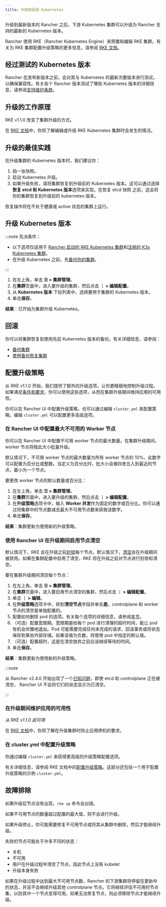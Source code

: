 ```yaml
---
title: 升级和回滚 Kubernetes
---
```


升级到最新版本的 Rancher 之后，下游 Kubernetes 集群可以升级为 Rancher 支持的最新的 Kubernetes 版本。

Rancher 使用 RKE（Rancher Kubernetes Engine）来预置和编辑 RKE 集群。有关为 RKE 集群配置升级策略的更多信息，请参阅 [RKE 文档](https://rancher.com/docs/rke/latest/en/)。


## 经过测试的 Kubernetes 版本

Rancher 在发布新版本之前，会对其与 Kubernetes 的最新次要版本进行测试，以确保兼容性。有关各个 Rancher 版本测试了哪些 Kubernetes 版本的详细信息，请参阅[支持维护条款](https://rancher.com/support-maintenance-terms/all-supported-versions/rancher-v2.6.0/)。

## 升级的工作原理

RKE v1.1.0 改变了集群升级的方式。

在 [RKE 文档](https://rancher.com/docs/rke/latest/en/upgrades/how-upgrades-work)中，你将了解编辑或升级 RKE Kubernetes 集群时会发生的情况。


## 升级的最佳实践

在升级集群的 Kubernetes 版本时，我们建议你：

1. 拍一张快照。
1. 启动 Kubernetes 升级。
1. 如果升级失败，请将集群恢复到升级前的 Kubernetes 版本。这可以通过选择**恢复 etcd 和 Kubernetes 版本**选项来实现。在恢复 etcd 快照 之前，这会将你的集群恢复到升级前的 kubernetes 版本。

恢复操作将在不处于健康或 active 状态的集群上运行。

## 升级 Kubernetes 版本

:::note 先决条件：

- 以下选项仅适用于 [Rancher 启动的 RKE Kubernetes 集群](../../pages-for-subheaders/launch-kubernetes-with-rancher.md)和[注册的 K3s Kubernetes 集群](../../how-to-guides/new-user-guides/kubernetes-clusters-in-rancher-setup/register-existing-clusters.md#注册-k3s-集群的其他功能)。
- 在升级 Kubernetes 之前，先[备份你的集群](../../pages-for-subheaders/backup-restore-and-disaster-recovery.md)。

:::

1. 在左上角，单击 **☰ > 集群管理**。
1. 在**集群**页面中，进入要升级的集群，然后点击 **⋮ > 编辑配置**。
1. 从 **Kubernetes 版本** 下拉列表中，选择要用于集群的 Kubernetes 版本。
1. 单击**保存**。

**结果**：已开始为集群升级 Kubernetes。

## 回滚

你可以将集群恢复到使用先前 Kubernetes 版本的备份。有关详细信息，请参阅：

- [备份集群](../../how-to-guides/new-user-guides/backup-restore-and-disaster-recovery/back-up-rancher-launched-kubernetes-clusters.md#快照工作原理)
- [使用备份恢复集群](../../how-to-guides/new-user-guides/backup-restore-and-disaster-recovery/restore-rancher-launched-kubernetes-clusters-from-backup.md#使用快照恢复集群)

## 配置升级策略

从 RKE v1.1.0 开始，我们提供了额外的升级选项，让你更精细地控制升级过程。如果满足[条件和要求](https://rancher.com/docs/rke/latest/en/upgrades/maintaining-availability)，你可以使用这些选项，从而在集群升级期间维持应用的可用性。

你可以在 Rancher UI 中配置升级策略，也可以通过编辑 `cluster.yml` 来配置策略。编辑 `cluster.yml` 可以配置更多高级选项。

### 在 Rancher UI 中配置最大不可用的 Worker 节点

你可以在 Rancher UI 中配置不可用 worker 节点的最大数量。在集群升级期间，worker 节点将按此大小批量升级。

默认情况下，不可用 worker 节点的最大数量为所有 worker 节点的 10%。此数字可以配置为百分比或整数。当定义为百分比时，批大小会被四舍五入到最近的节点，最小为一个节点。

要更改 worker 节点的默认数量或百分比：

1. 在左上角，单击 **☰ > 集群管理**。
1. 在**集群**页面中，进入要升级的集群，然后点击 **⋮ > 编辑配置**。
1. 在**升级策略**选项卡中，输入 **Worker 并发**作为固定的数字或百分比。你可以通过将集群中的节点数减去最大不可用节点数来获取该数字。
1. 单击**保存**。

**结果**：集群更新为使用新的升级策略。

### 使用 Rancher UI 在升级期间启用节点清空

默认情况下，RKE 会在升级之前[封锁](https://kubernetes.io/docs/concepts/architecture/nodes/#manual-node-administration)每个节点。默认情况下，[清空](https://kubernetes.io/docs/tasks/administer-cluster/safely-drain-node/)会在升级期间被禁用。如果在集群配置中启用了清空​​，RKE 将在升级之前对节点进行封锁和清空。

要在集群升级期间清空每个节点：

1. 在左上角，单击 **☰ > 集群管理**。
1. 在**集群**页面中，进入要启用节点清空的集群，然后点击 **⋮ > 编辑配置**。
1. 单击 **⋮ > 编辑**。
1. 在**升级策略**选项卡中，转到**清空节点**字段并单击**是**。controlplane 和 worker 节点的清空是单独配置的。
1. 配置如何删除 pod 的选项。有关每个选项的详细信息，请参阅[本节](../../how-to-guides/new-user-guides/manage-clusters/nodes-and-node-pools.md#激进和安全的清空选项)。
1. （可选）配置宽限期。宽限期是给每个 pod 进行清理的超时时间，能让 pod 有机会优雅地退出。Pod 可能需要完成任何未完成的请求、回滚事务或将状态保存到某些外部存储。如果该值为负数，将使用 pod 中指定的默认值。
1. （可选）配置超时，这是在清空放弃之前应该继续等待的时间。
1. 单击**保存**。

**结果**：集群更新为使用新的升级策略。

:::note

从 Rancher v2.4.0 开始出现了一个[已知问题](https://github.com/rancher/rancher/issues/25478)，即使 etcd 和 controlplane 正在被清空， Rancher UI 不会将它们的状态显示为已清空。

:::

### 在升级期间维护应用的可用性

_从 RKE v1.1.0 起可用_

在 [RKE 文档](https://rancher.com/docs/rke/latest/en/upgrades/maintaining-availability/)中，你将了解在升级集群时防止应用停机的要求。

### 在 cluster.yml 中配置升级策略

你通过编辑 `cluster.yml` 来获得更高级的升级策略配置选项。

有关详细信息，请参阅 RKE 文档中的[配置升级策略](https://rancher.com/docs/rke/latest/en/upgrades/configuring-strategy)。这部分还包括一个用于配置升级策略的示例 `cluster.yml`。

## 故障排除

如果升级后节点没有出现，`rke up` 命令会出错。

如果不可用节点的数量超过配置的最大值，则不会进行升级。

如果升级停止，你可能需要修复不可用节点或将其从集群中删除，然后才能继续升级。

失败的节点可能处于许多不同的状态：

- 关机
- 不可用
- 用户在升级过程中清空了节点，因此节点上没有 kubelet
- 升级本身失败

如果在升级过程中达到最大不可用节点数，Rancher 的下游集群将停留在更新中的状态，并且不会继续升级其他 controlplane 节点。它将继续评估不可用的节点集，以防其中一个节点变得可用。如果无法修复节点，则必须移除节点才能继续升级。
